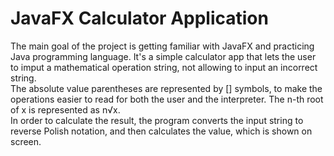# JavaFX Calculator Application
The main goal of the project is getting familiar with JavaFX and practicing Java programming language.
It's a simple calculator app that lets the user to imput a mathematical operation string, not allowing to input an incorrect string.  
The absolute value parentheses are represented by [] symbols, to make the operations easier to read for both the user and the interpreter.
The n-th root of x is represented as n√x.  
In order to calculate the result, the program converts the input string to reverse Polish notation, and then calculates the value, which is shown on screen.
